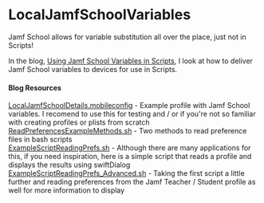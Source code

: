 # LocalJamfSchoolVariables

Jamf School allows for variable substitution all over the place, just not in Scripts!

In the blog, [Using Jamf School Variables in Scripts](www.cantscript.com), I look at how to deliver Jamf School variables to devices for use in Scripts.

#### Blog Resources

[LocalJamfSchoolDetails.mobileconfig](https://github.com/cantscript/LocalJamfSchoolVariables/blob/main/LocalJamfSchoolDetails.mobileconfig) - Example profile with Jamf School variables. I recomend to use this for testing and / or if you're not so familiar with creating profiles or plists from scratch <br>
[ReadPreferencesExampleMethods.sh](https://github.com/cantscript/LocalJamfSchoolVariables/blob/main/ReadPreferencesExampleMethods.sh) - Two methods to read preference files in bash scripts <br>
[ExampleScriptReadingPrefs.sh](https://github.com/cantscript/LocalJamfSchoolVariables/blob/main/ExampleScriptReadingPrefs.sh) - Although there are many applications for this, if you need inspiration, here is a simple script that reads a profile and displays the results using swiftDialog <br>
[ExampleScriptReadingPrefs_Advanced.sh](https://github.com/cantscript/LocalJamfSchoolVariables/blob/main/ExampleScriptReadingPrefs_Advanced.sh) - Taking the first script a little further and reading preferences from the Jamf Teacher / Student profile as well for more information to display
